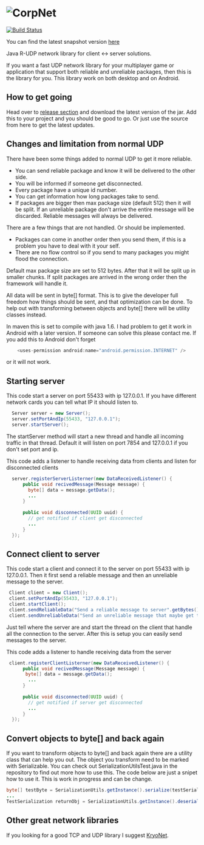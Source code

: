 ![CorpNet](http://www.corpwar.net/wp-content/uploads/2014/10/corpnet.png)
=======

[![Build Status](http://90.230.165.227:7890/buildStatus/icon?job=CorpNet)](http://90.230.165.227:7890/job/CorpNet/)

You can find the latest snapshot version [here](http://90.230.165.227:7890/job/CorpNet/lastBuild/net.corpwar.lib$corpnet/) 

Java R-UDP network library for client <-> server solutions.

If you want a fast UDP network library for your multiplayer game or application that support both reliable and unreliable packages, then this is the library for you.
This library work on both desktop and on Android.

## How to get going

Head over to [release section](https://github.com/CorpWar/CorpNet/releases) and download the latest version of the jar. Add this to your project and you should be good to go. Or just use the source from here to get the latest updates.

## Changes and limitation from normal UDP

There have been some things added to normal UDP to get it more reliable.

- You can send reliable package and know it will be delivered to the other side.
- You will be informed if someone get disconnected.
- Every package have a unique id number.
- You can get information how long packages take to send.
- If packages are bigger then max package size (default 512) then it will be split. If an unreliable package don't arrive the entire message will be discarded. Reliable messages will always be delivered.
 
There are a few things that are not handled. Or should be implemented.

- Packages can come in another order then you send them, if this is a problem you have to deal with it your self.
- There are no flow control so if you send to many packages you might flood the connection.

Default max package size are set to 512 bytes. After that it will be split up in smaller chunks.
If split packages are arrived in the wrong order then the framework will handle it.

All data will be sent in byte[] format. This is to give the developer full freedom how things should be sent, and that optimization can be done. To help out with transforming between objects and byte[] there will be utility classes instead.

In maven this is set to compile with java 1.6. I had problem to get it work in Android with a later version. If someone can solve this please contact me.
If you add this to Android don't forget 
```Java
    <uses-permission android:name="android.permission.INTERNET" />
 ```
 or it will not work.
 
## Starting server

This code start a server on port 55433 with ip 127.0.0.1. If you have different network cards you can tell what IP it should listen to.

```Java
  Server server = new Server();
  server.setPortAndIp(55433, "127.0.0.1");
  server.startServer();
```

The startServer method will start a new thread and handle all incoming traffic in that thread.
Default it will listen on port 7854 and 127.0.0.1 if you don't set port and ip.

This code adds a listener to handle receiving data from clients and listen for disconnected clients
```Java
  server.registerServerListerner(new DataReceivedListener() {
      public void recivedMessage(Message message) {
        byte[] data = message.getData();
        ...
      }
      
      public void disconnected(UUID uuid) {
        // get notified if client get disconnected
        ...      
      }
  });
```

## Connect client to server

This code start a client and connect it to the server on port 55433 with ip 127.0.0.1.
Then it first send a reliable message and then an unreliable message to the server.
```Java
 Client client = new Client();
 client.setPortAndIp(55433, "127.0.0.1");
 client.startClient();
 client.sendReliableData("Send a reliable message to server".getBytes());
 client.sendUnreliableData("Send an unreliable message that maybe get to the server".getBytes());
```

Just tell where the server are and start the thread on the client that handle all the connection to the server.
After this is setup you can easily send messages to the server.

This code adds a listener to handle receiving data from the server
```Java
 client.registerClientListerner(new DataReceivedListener() {
      public void recivedMessage(Message message) {
       byte[] data = message.getData();
        ...
      }
      
      public void disconnected(UUID uuid) {
        // get notified if server get disconnected
        ...      
      }
  });
```

## Convert objects to byte[] and back again
If you want to transform objects to byte[] and back again there are a utility class that can help you out. The object you transform need to be marked with Serializable. You can check out SerializationUtilsTest.java in the repository to find out more how to use this. The code below are just a snipet how to use it. This is work in progress and can be change.

```Java
byte[] testByte = SerializationUtils.getInstance().serialize(testSerialization);
...
TestSerialization returnObj = SerializationUtils.getInstance().deserialize(testByte);
```

## Other great network libraries
If you looking for a good TCP and UDP library I suggest [KryoNet](https://github.com/EsotericSoftware/kryonet).
